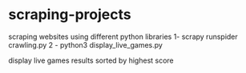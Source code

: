 # scraping-projects
scraping websites using different python libraries
1-  scrapy runspider crawling.py
2 - python3 display_live_games.py

display live games results sorted by highest score
